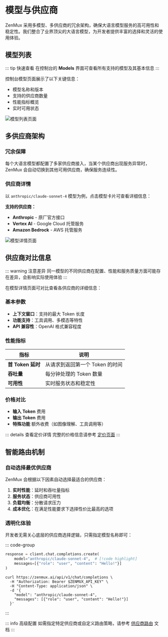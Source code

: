 # 模型与供应商

ZenMux 采用多模型、多供应商的冗余架构，确保大语言模型服务的高可用性和稳定性。我们整合了业界顶尖的大语言模型，为开发者提供丰富的选择和灵活的使用体验。

## 模型列表

::: tip 快速查看
在控制台的 **Models** 界面可查看所有支持的模型及其基本信息
:::

控制台模型页面展示了以下关键信息：
- 模型名称和版本
- 支持的供应商数量
- 性能指标概览
- 实时可用状态

![模型列表页面](https://cdn.marmot-cloud.com/storage/zenmux/2025/08/21/iAG4cry/models-page.png)

## 多供应商架构

### 冗余保障

每个大语言模型都配置了多家供应商接入，当某个供应商出现服务异常时，ZenMux 会自动切换到其他可用供应商，确保服务连续性。

### 供应商详情

以 `anthropic/claude-sonnet-4` 模型为例，点击模型卡片可查看详细信息：

**支持的供应商：**
- **Anthropic** - 原厂官方接口
- **Vertex AI** - Google Cloud 托管服务
- **Amazon Bedrock** - AWS 托管服务

![模型详情页面](https://cdn.marmot-cloud.com/storage/zenmux/2025/08/21/vrmIq6I/model-details.png)

## 供应商对比信息

::: warning 注意差异
同一模型的不同供应商在配置、性能和服务质量方面可能存在差异，会影响实际使用体验
:::

在模型详情页面可对比查看各供应商的详细信息：

### 基本参数
- **上下文窗口**：支持的最大 Token 长度
- **功能支持**：工具调用、多模态等特性
- **API 兼容性**：OpenAI 格式兼容程度

### 性能指标
| 指标 | 说明 |
|-----|------|
| **首 Token 延时** | 从请求到返回第一个 Token 的时间 |
| **吞吐量** | 每分钟处理的 Token 数量 |
| **可用性** | 实时服务状态和稳定性 |

### 价格对比
- **输入 Token** 费用
- **输出 Token** 费用  
- **特殊功能** 额外收费（如图像理解、工具调用等）

::: details 查看定价详情
完整的价格信息请参考 [定价页面](https://zenmux.ai/pricing)
:::

## 智能路由机制

### 自动选择最优供应商

ZenMux 会根据以下因素自动选择最适合的供应商：

1. **实时性能**：延时和吞吐量指标
2. **服务状态**：供应商可用性
3. **负载均衡**：分散请求压力
4. **成本优化**：在满足性能要求下选择性价比最高的选项

### 透明化体验

开发者无需关心底层的供应商选择逻辑，只需指定模型名称即可：

::: code-group

```python [Python]
response = client.chat.completions.create(
    model="anthropic/claude-sonnet-4",  # [!code highlight]
    messages=[{"role": "user", "content": "Hello!"}]
)
```

```curl [cURL]
curl https://zenmux.ai/api/v1/chat/completions \
  -H "Authorization: Bearer $ZENMUX_API_KEY" \
  -H "Content-Type: application/json" \
  -d '{
    "model": "anthropic/claude-sonnet-4",
    "messages": [{"role": "user", "content": "Hello!"}]
  }'
```

:::

::: info 高级配置
如需指定特定供应商或自定义路由策略，请参考 [供应商路由](./provider-routing.md) 文档
:::